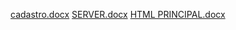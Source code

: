 [cadastro.docx](https://github.com/user-attachments/files/17402339/cadastro.docx)
[SERVER.docx](https://github.com/user-attachments/files/17402338/SERVER.docx)
[HTML PRINCIPAL.docx](https://github.com/user-attachments/files/17402337/HTML.PRINCIPAL.docx)
